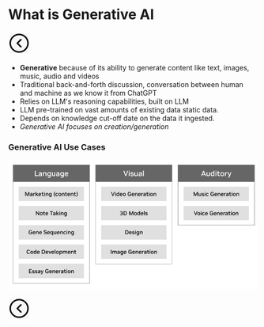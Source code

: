 # What is Generative AI
[<img src="../images/back.png">](../presentation)
- **Generative** because of its ability to generate content like text, images, music, audio and videos
- Traditional back-and-forth discussion, conversation between human and machine as we know it from ChatGPT
- Relies on LLM's reasoning capabilities, built on LLM
- LLM pre-trained on vast amounts of existing data static data.
- Depends on knowledge cut-off date on the data it ingested.
- *Generative AI focuses on creation/generation*

### Generative AI Use Cases

<img title="Applications of Generative AI" alt="Alt text" src="../images/generative.png">

[<img src="../images/back.png">](../presentation)
